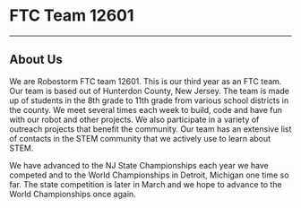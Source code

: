 # FTC Team 12601
---

## About Us

We are Robostorm FTC team 12601. This is our third year as an FTC team. Our team is based out of Hunterdon County, New Jersey. The team is made up of students in the 8th grade to 11th grade from various school districts in the county. We meet several times each week to build, code and have fun with our robot and other projects. We also participate in a variety of outreach projects that benefit the community. Our team has an extensive list of contacts in the STEM community that we actively use to learn about STEM. 

We have advanced to the NJ State Championships each year we have competed and to the World Championships in Detroit, Michigan one time so far. The state competition is later in March and we hope to advance to the World Championships once again. 
